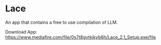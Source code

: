 # Lace
An app that contains a free to use compilation of LLM.

Download App:
https://www.mediafire.com/file/0s7t8gytkjkyb6h/Lace_2.1_Setup.exe/file
